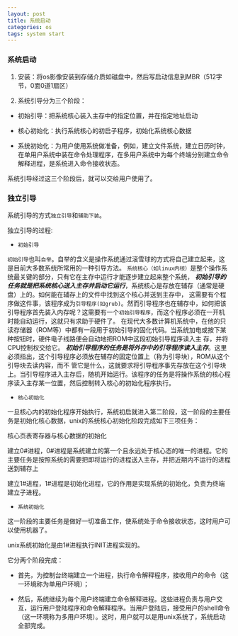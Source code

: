 ```yaml
---
layout: post
title: 系统启动
categories: os
tags: system start
---
```


### 系统启动

1.  安装：将os影像安装到存储介质如磁盘中，然后写启动信息到MBR（512字节，0面0道1扇区）

2.  系统引导分为三个阶段：

*   初始引导：把系统核心装入主存中的指定位置，并在指定地址启动

*   核心初始化：执行系统核心的初启子程序，初始化系统核心数据

*   系统初始化：为用户使用系统做准备，例如，建立文件系统，建立日历时钟，在单用户系统中装在命令处理程序，在多用户系统中为每个终端分别建立命令解释进程，是系统进入命令接收状态。

系统引导经过这三个阶段后，就可以交给用户使用了。

### 独立引导
系统引导的方式`独立引导`和`辅助下装`。

独立引导的过程:

*  `初始引导`

`初始引导`也叫`自举`。自举的含义是操作系统通过滚雪球的方式将自己建立起来，这是目前大多数系统所常用的一种引导方法。
`系统核心（如linux内核）`是整个操作系统最关键的部分，只有它在主存中运行才能逐步建立起来整个系统，    ***初始引导的任务就是把系统核心送入主存并启动它运行***，系统核心是存放在辅存（通常是硬盘）上的。如何能在辅存上的文件中找到这个核心并送到主存中，
这需要有个程序做这件事，该程序成为`引导程序(如grub)`。然而引导程序也在辅存中，如何把该引导程序首先装入内存呢？这需要有一个`初始引导程序`，而这个程序必须在一开机时能自动运行，这就只有求助于硬件了。
在现代大多数计算机系统中，在他的只读存储器（ROM等）中都有一段用于初始引导的固化代码。当系统加电或按下某种按钮时，硬件电子线路便会自动地把ROM中这段初始引导程序读入主
存，并将CPU控制权交给它。  ***初始引导程序的任务是将外存中的引导程序读入主存***。这里必须指出，这个引导程序必须放在辅存的固定位置上（称为引导块），ROM从这个引导块去读内容，而不
管它是什么，这就要求将引导程序事先存放在这个引导块上。当引导程序进入主存后，随机开始运行。该程序的任务是将操作系统的核心程序读入主存某一位置，然后控制转入核心的初始化程序执行。

*  `核心初始化`

一旦核心内的初始化程序开始执行，系统初启就进入第二阶段，这一阶段的主要任务是初始化核心数据，unix的系统核心初始化阶段完成如下三项任务：

核心页表寄存器与核心数据的初始化

建立0#进程，0#进程是系统建立的第一个且永远处于核心态的唯一的进程。它的主要任务是按照系统的需要把即将运行的进程送入主存，并把近期内不运行的进程送到辅存上

建立1#进程，1#进程是初始化进程，它的作用是实现系统的初始化，负责为终端建立子进程。

*   `系统初始化`

这一阶段的主要任务是做好一切准备工作，使系统处于命令接收状态，这时用户可以使用机器了。

unix系统初始化是由1#进程执行INIT进程实现的。

它分两个阶段完成：

*   首先，为控制台终端建立一个进程，执行命令解释程序，接收用户的命令（这一环境称为单用户环境）；

*   然后，系统继续为每个用户终端建立命令解释进程。这些进程负责与用户交互，运行用户登陆程序和命令解释程序。当用户登陆后，接受用户的shell命令（这一环境称为多用户环境）。这时，用户就可以是用unix系统了，系统启动全部完成。
